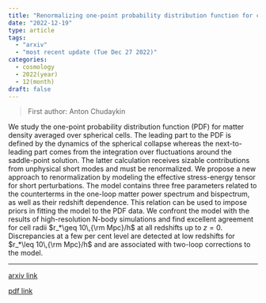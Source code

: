 ```yaml
---
title: "Renormalizing one-point probability distribution function for cosmological counts in cells"
date: "2022-12-19"
type: article
tags:
  - "arxiv"
  - "most recent update (Tue Dec 27 2022)"
categories:
  - cosmology
  - 2022(year)
  - 12(month)
draft: false
---
```


> First author: Anton Chudaykin

 We study the one-point probability distribution function (PDF) for matter
density averaged over spherical cells. The leading part to the PDF is defined
by the dynamics of the spherical collapse whereas the next-to-leading part
comes from the integration over fluctuations around the saddle-point solution.
The latter calculation receives sizable contributions from unphysical short
modes and must be renormalized. We propose a new approach to renormalization by
modeling the effective stress-energy tensor for short perturbations. The model
contains three free parameters related to the counterterms in the one-loop
matter power spectrum and bispectrum, as well as their redshift dependence.
This relation can be used to impose priors in fitting the model to the PDF
data. We confront the model with the results of high-resolution N-body
simulations and find excellent agreement for cell radii $r_*\geq 10\,{\rm
Mpc}/h$ at all redshifts up to $z=0$. Discrepancies at a few per cent level are
detected at low redshifts for $r_*\leq 10\,{\rm Mpc}/h$ and are associated with
two-loop corrections to the model.

---
[arxiv link](http://arxiv.org/abs/2212.09799v1)

[pdf link](http://arxiv.org/pdf/2212.09799v1)